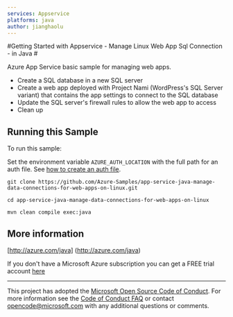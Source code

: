 ```yaml
---
services: Appservice
platforms: java
author: jianghaolu
---
```


#Getting Started with Appservice - Manage Linux Web App Sql Connection - in Java #


  Azure App Service basic sample for managing web apps.
   - Create a SQL database in a new SQL server
   - Create a web app deployed with Project Nami (WordPress's SQL Server variant)
       that contains the app settings to connect to the SQL database
   - Update the SQL server's firewall rules to allow the web app to access
   - Clean up
 

## Running this Sample ##

To run this sample:

Set the environment variable `AZURE_AUTH_LOCATION` with the full path for an auth file. See [how to create an auth file](https://github.com/Azure/azure-sdk-for-java/blob/master/AUTH.md).

    git clone https://github.com/Azure-Samples/app-service-java-manage-data-connections-for-web-apps-on-linux.git

    cd app-service-java-manage-data-connections-for-web-apps-on-linux

    mvn clean compile exec:java

## More information ##

[http://azure.com/java] (http://azure.com/java)

If you don't have a Microsoft Azure subscription you can get a FREE trial account [here](http://go.microsoft.com/fwlink/?LinkId=330212)

---

This project has adopted the [Microsoft Open Source Code of Conduct](https://opensource.microsoft.com/codeofconduct/). For more information see the [Code of Conduct FAQ](https://opensource.microsoft.com/codeofconduct/faq/) or contact [opencode@microsoft.com](mailto:opencode@microsoft.com) with any additional questions or comments.